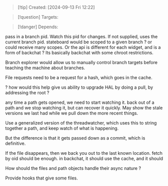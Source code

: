 
>[!tip] Created: [2024-09-13 Fri 12:22]

>[!question] Targets: 

>[!danger] Depends: 

pass in a branch pid.
Watch this pid for changes.
If not supplied, uses the current branch pid.
stateboard would be scoped to a given branch ? or could receive many scopes.
Or the api is different for each widget, and is a form of backchat ?
Its basically backchat with some chroot restrictions.



Branch explorer would allow us to manually control branch targets before teaching the machine about branches.

File requests need to be a request for a hash, which goes in the cache.


? how would this help give us ability to upgrade HAL by doing  a pull, by addressing the root ?

any time a path gets opened, we need to start watching it.
back out of a path and we stop watching it, but can recover it quickly.
May show the stale versions we last had while we pull down the more recent things.

Use a generalized version of the threadwatcher, which uses this to string together a path, and keep watch of what is happening.

But the difference is that it gets passed down as a commit, which is definitive.

If the file disappears, then we back you out to the last known location.
fetch by oid should be enough.  in backchat, it should use the cache, and it should 

How should the files and path objects handle their async nature ?

Provide hooks that give some files.